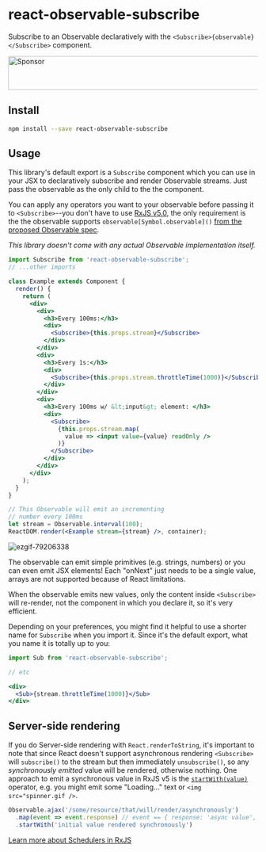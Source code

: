 react-observable-subscribe
=========================

Subscribe to an Observable declaratively with the `<Subscribe>{observable}</Subscribe>` component.

<a href="https://app.codesponsor.io/link/zs7vWiDv2F99bX6Ay7PJa5WE/jayphelps/react-observable-subscribe" rel="nofollow"><img src="https://app.codesponsor.io/embed/zs7vWiDv2F99bX6Ay7PJa5WE/jayphelps/react-observable-subscribe.svg" style="width: 888px; height: 68px;" alt="Sponsor" /></a>

## Install

```bash
npm install --save react-observable-subscribe
```

## Usage

This library's default export is a `Subscribe` component which you can use in your JSX to declaratively subscribe and render Observable streams. Just pass the observable as the only child to the the component.

You can apply any operators you want to your observable before passing it to `<Subscribe>`--you don't have to use [RxJS v5.0](https://github.com/ReactiveX/rxjs), the only requirement is the the observable supports `observable[Symbol.observable]()` [from the proposed Observable spec](https://github.com/zenparsing/es-observable#observable).

*This library doesn't come with any actual Observable implementation itself.*

```jsx
import Subscribe from 'react-observable-subscribe';
// ...other imports

class Example extends Component {
  render() {
    return (
      <div>
        <div>
          <h3>Every 100ms:</h3>
          <div>
            <Subscribe>{this.props.stream}</Subscribe>
          </div>
        </div>
        <div>
          <h3>Every 1s:</h3>
          <div>
            <Subscribe>{this.props.stream.throttleTime(1000)}</Subscribe>
          </div>
        </div>
        <div>
          <h3>Every 100ms w/ &lt;input&gt; element: </h3>
          <div>
            <Subscribe>
              {this.props.stream.map(
                value => <input value={value} readOnly />
              )}
            </Subscribe>
          </div>
        </div>
      </div>
    );
  }
}

// This Observable will emit an incrementing
// number every 100ms
let stream = Observable.interval(100);
ReactDOM.render(<Example stream={stream} />, container);

```
![ezgif-79206338](https://cloud.githubusercontent.com/assets/762949/14999593/166d7bbe-113f-11e6-9097-69dd24b76781.gif)

The observable can emit simple primitives (e.g. strings, numbers) or you can even emit JSX elements! Each "onNext" just needs to be a single value, arrays are not supported because of React limitations.

When the observable emits new values, only the content inside `<Subscribe>` will re-render, not the component in which you declare it, so it's very efficient.

Depending on your preferences, you might find it helpful to use a shorter name for `Subscribe` when you import it. Since it's the default export, what you name it is totally up to you:

```jsx
import Sub from 'react-observable-subscribe';

// etc

<div>
  <Sub>{stream.throttleTime(1000)}</Sub>
</div>
```
## Server-side rendering

If you do Server-side rendering with `React.renderToString`, it's important to note that since React doesn't support asynchronous rendering `<Subscribe>` will `subscribe()` to the stream but then immediately `unsubscribe()`, so any *synchronously emitted* value will be rendered, otherwise nothing. One approach to emit a synchronous value in RxJS v5 is the [`startWith(value)`](http://reactivex.io/rxjs/class/es6/Observable.js~Observable.html#instance-method-startWith) operator, e.g. you might emit some "Loading..." text or `<img src="spinner.gif />`.

```jsx
Observable.ajax('/some/resource/that/will/render/asynchronously')
  .map(event => event.response) // event == { response: 'async value', ... }
  .startWith('initial value rendered synchronously')
```

[Learn more about Schedulers in RxJS](https://github.com/ReactiveX/rxjs/blob/master/doc/scheduler.md)
